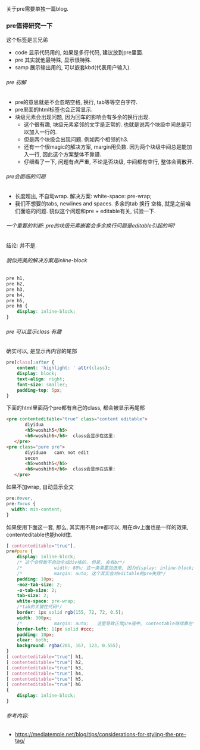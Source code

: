 关于pre需要单独一篇blog.

### pre值得研究一下

这个标签是三兄弟

- code 显示代码用的, 如果是多行代码, 建议放到pre里面.
- pre 其实就他最特殊, 显示很特殊.
- samp 展示输出用的, 可以嵌套kbd(代表用户输入).

###### pre 初解

- pre的意思就是不会忽略空格, 换行, tab等等空白字符.
- pre里面的html标签也会正常显示. 
- 块级元素会出现问题, 因为回车的影响会有多余的换行出现.  
  - 这个很有趣, 块级元素紧邻的文字是正常的.  也就是说两个块级中间总是可以加入一行的.
  - 但是两个块级会出现问题. 例如两个相邻的h3.
  - 还有一个很magic的解决方案, margin用负数. 因为两个块级中间总是能加入一行, 因此这个方案整体不靠谱.
  - 仔细看了一下, 问题有点严重, 不论是否块级, 中间都有空行, 整体会离散开.

###### pre会面临的问题

- 长度超出, 不自动wrap. 解决方案: white-space: pre-wrap;
- 我们不想要的tabs, newlines and spaces. 多余的tab 换行 空格, 就是之前咱们面临的问题. 貌似这个问题和pre + editable有关, 试验一下.

###### 一个重要的判断: pre的块级元素嵌套会多余换行问题是editable引起的吗?

结论: 并不是.

###### 貌似完美的解决方案是inline-block

```css
pre h1,
pre h2,
pre h3,
pre h4,
pre h5,
pre h6 {
    display: inline-block;
}
```

###### pre 可以显示class 有趣

确实可以, 是显示再内容的尾部

```css
pre[class]:after {
    content: 'highlight: ' attr(class);
    display: block;
    text-align: right;
    font-size: smaller;
    padding-top: 5px;
}
```

下面的html里面两个pre都有自己的class, 都会被显示再尾部

```html
<pre contenteditable="true" class="content editable">
       diyidua
       <h5>woshih5</h5>
       <h6>woshih6</h6>  class会显示在这里: 
   </pre>
<pre class="pure pre">
       diyiduan   can\ not edit
       secon
       <h5>woshih5</h5>
       <h6>woshih6</h6>  class会显示在这里: 
   </pre>
```

如果不加wrap, 自动显示全文

```css
pre:hover,
pre:focus {
  width: min-content;
}
```

如果使用下面这一套, 那么, 其实用不用pre都可以, 用在div上面也是一样的效果, contenteditable也能hold住.

```css
[ contenteditable="true"],
pre#pure {
    display: inline-block;
    /* 这个会导致不自动生成div啥的. 但是, 会有br*/
    /*            width: 80%; 这一条需要加进来, 因为display: inline-block;会导致整个块缩起来 */
    /*            margin: auto; 这个其实会对editable的pre失效*/
    padding: 10px;
    -moz-tab-size: 2;
    -o-tab-size: 2;
    tab-size: 2;
    white-space: pre-wrap;
    /*tab的关键性代码*/
    border: 1px solid rgb(155, 72, 72, 0.5);
    width: 300px;
    /*            margin: auto;   这里导致正常pre居中, contentable继续靠左*/
    border-left: 11px solid #ccc;
    padding: 10px;
    clear: both;
    background: rgba(201, 167, 123, 0.555);
}
[ contenteditable="true"] h1,
[ contenteditable="true"] h2,
[ contenteditable="true"] h3,
[ contenteditable="true"] h4,
[ contenteditable="true"] h5,
[ contenteditable="true"] h6
{
    display: inline-block;
}
```



###### 参考内容:

- https://mediatemple.net/blog/tips/considerations-for-styling-the-pre-tag/